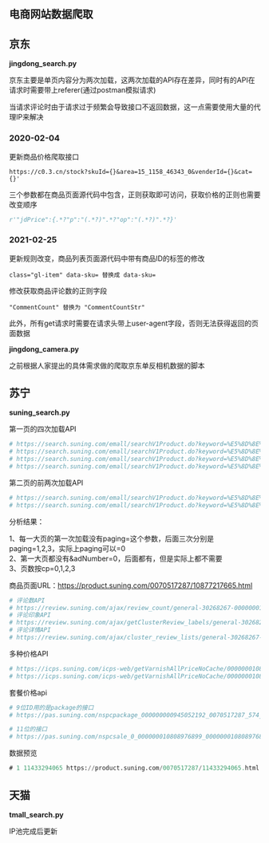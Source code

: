 ## 电商网站数据爬取
## 京东

**jingdong_search.py**

京东主要是单页内容分为两次加载，这两次加载的API存在差异，同时有的API在请求时需要带上referer(通过postman模拟请求)

当请求评论时由于请求过于频繁会导致接口不返回数据，这一点需要使用大量的代理IP来解决

### 2020-02-04

更新商品价格爬取接口

```
https://c0.3.cn/stock?skuId={}&area=15_1158_46343_0&venderId={}&cat={}'
```

三个参数都在商品页面源代码中包含，正则获取即可访问，获取价格的正则也需要改变顺序

```python
r'"jdPrice":{.*?"p":"(.*?)".*?"op":"(.*?)".*?}'
```

### 2021-02-25

更新规则改变，商品列表页面源代码中带有商品ID的标签的修改

```
class="gl-item" data-sku= 替换成 data-sku=
```

修改获取商品评论数的正则字段

```
"CommentCount" 替换为 "CommentCountStr"
```

此外，所有get请求时需要在请求头带上user-agent字段，否则无法获得返回的页面数据



**jingdong_camera.py**

之前根据人家提出的具体需求做的爬取京东单反相机数据的脚本

## 苏宁

**suning_search.py**

第一页的四次加载API
```python
# https://search.suning.com/emall/searchV1Product.do?keyword=%E5%8D%8E%E4%B8%BA&ci=0&pg=01&cp=0&il=0&st=0&iy=0&hf=brand_Name_FacetAll:%E5%8D%8E%E4%B8%BA%28HUAWEI%29%3B%E8%8D%A3%E8%80%80%28honor%29&isDoufu=1&isNoResult=0&n=1&sc=0&sesab=ACAABAABCAAA&id=IDENTIFYING&cc=574&sub=1&jzq=9657
# https://search.suning.com/emall/searchV1Product.do?keyword=%E5%8D%8E%E4%B8%BA&ci=0&pg=01&cp=0&il=0&st=0&iy=0&hf=brand_Name_FacetAll:%E5%8D%8E%E4%B8%BA%28HUAWEI%29%3B%E8%8D%A3%E8%80%80%28honor%29&isDoufu=1&isNoResult=0&n=1&sc=0&sesab=ACAABAABCAAA&id=IDENTIFYING&cc=574&paging=1&sub=1&jzq=9657
# https://search.suning.com/emall/searchV1Product.do?keyword=%E5%8D%8E%E4%B8%BA&ci=0&pg=01&cp=0&il=0&st=0&iy=0&hf=brand_Name_FacetAll:%E5%8D%8E%E4%B8%BA%28HUAWEI%29%3B%E8%8D%A3%E8%80%80%28honor%29&isDoufu=1&isNoResult=0&n=1&sc=0&sesab=ACAABAABCAAA&id=IDENTIFYING&cc=574&paging=2&sub=1&jzq=9657
# https://search.suning.com/emall/searchV1Product.do?keyword=%E5%8D%8E%E4%B8%BA&ci=0&pg=01&cp=0&il=0&st=0&iy=0&hf=brand_Name_FacetAll:%E5%8D%8E%E4%B8%BA%28HUAWEI%29%3B%E8%8D%A3%E8%80%80%28honor%29&isDoufu=1&isNoResult=0&n=1&sc=0&sesab=ACAABAABCAAA&id=IDENTIFYING&cc=574&paging=3&sub=1&jzq=9657
```

第二页的前两次加载API
```python
# https://search.suning.com/emall/searchV1Product.do?keyword=%E5%8D%8E%E4%B8%BA&ci=0&pg=01&cp=1&il=0&st=0&iy=0&hf=brand_Name_FacetAll:%E5%8D%8E%E4%B8%BA%28HUAWEI%29%3B%E8%8D%A3%E8%80%80%28honor%29&adNumber=0&isDoufu=1&isNoResult=0&n=1&sc=0&sesab=ACAABAABCAAA&id=IDENTIFYING&cc=574&sub=1&jzq=9657
# https://search.suning.com/emall/searchV1Product.do?keyword=%E5%8D%8E%E4%B8%BA&ci=0&pg=01&cp=1&il=0&st=0&iy=0&hf=brand_Name_FacetAll:%E5%8D%8E%E4%B8%BA%28HUAWEI%29%3B%E8%8D%A3%E8%80%80%28honor%29&adNumber=0&isDoufu=1&isNoResult=0&n=1&sc=0&sesab=ACAABAABCAAA&id=IDENTIFYING&cc=574&paging=1&sub=1&jzq=9657
```

分析结果：

1、每一大页的第一次加载没有paging=这个参数，后面三次分别是paging=1,2,3，实际上paging可以=0  
2、第一大页都没有&adNumber=0，后面都有，但是实际上都不需要  
3、页数按cp=0,1,2,3

商品页面URL：https://product.suning.com/0070517287/10877217665.html  

```python
# 评论数API
# https://review.suning.com/ajax/review_count/general-30268267-000000010877217665-0070517287-----satisfy.htm?callback=satisfy  
# 评论印象API
# https://review.suning.com/ajax/getClusterReview_labels/general-30268267-000000010877217665-0070517287-----commodityrLabels.htm?callback=commodityrLabels&_=1573354366601
# 评论详情API
# https://review.suning.com/ajax/cluster_review_lists/general-30268267-000000010877217665-0070517287-total-1-default-10-----reviewList.htm?callback=reviewList  
```

多种价格API
```python
# https://icps.suning.com/icps-web/getVarnishAllPriceNoCache/000000010808789832,000000000945052194,000000000945052191,000000010808789789,000000010903285808,000000010808789813,000000000945052195,000000000945052192,000000010808789767,000000010905217874,000000010877217665,000000011310617186,000000000945056466,000000011020918908,000000000945052220,000000010808789826,000000000945052196,000000000945052193,000000010808789773,000000011037268249_574_5740101_0070517287,0070517287,0070517287,0070517287,0070517287,0070517287,0070517287,0070517287,0070517287,0070517287,0070517287,0070517287,0070517287,0070517287,0070517287,0070517287,0070517287,0070517287,0070517287,0070517287_1_getClusterPrice.jsonp?callback=getClusterPrice
# https://icps.suning.com/icps-web/getVarnishAllPriceNoCache/000000010808976899,000000011091753624,000000000945059423,000000000945056465,000000011020919031,000000000945052197_574_5740101_0070517287,0070517287,0070517287,0070517287,0070517287,0070517287_1_getClusterPrice.jsonp?callback=getClusterPrice
```

套餐价格api
```python
# 9位ID用的是package的接口
# https://pas.suning.com/nspcpackage_000000000945052192_0070517287_574_5740101_000000010808789767%7C1%7CR1901001%7C1.000-000000010689088940%7C1%7CR9004701%7C1.000_0_1__1_.html?callback=pcData&_=1573357546819

# 11位的接口
# https://pas.suning.com/nspcsale_0_000000010808976899_000000010808976899_0070517287_130_574_5740101_20089_1000326_9318_12524_Z001___R1901001_1.0_1___000066138___.html?callback=pcData&_=1573357131057
```

数据预览
```sql
# 1	11433294065	https://product.suning.com/0070517287/11433294065.html	3268.00	3258.00	一加 OnePlus 7T 全网通 8GB+256GB 冰际蓝 骁龙855Plus 90Hz流体屏 4800万超广角三摄 全面屏拍照智能游戏手机 一加7t	33	拍照效果好(11) 外观漂亮(6) 屏幕清晰(6) 做工精致(5) 功能齐全(5) 系统流畅(5) 待机时间长(5) 性价比高 (5) 信号稳定(3) 
```


## 天猫

**tmall_search.py**

IP池完成后更新